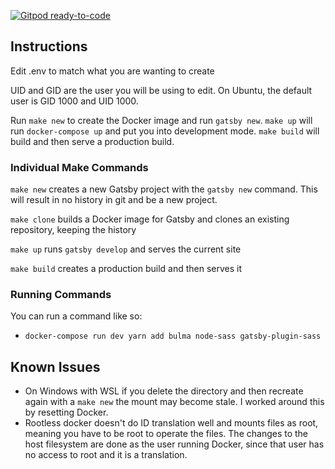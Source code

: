 [![Gitpod ready-to-code](https://img.shields.io/badge/Gitpod-ready--to--code-blue?logo=gitpod)](https://gitpod.io/#https://github.com/bryanmr/gatsby-docker-dev)

## Instructions
Edit .env to match what you are wanting to create

UID and GID are the user you will be using to edit. On Ubuntu, the default user is GID 1000 and UID 1000.

Run `make new` to create the Docker image and run `gatsby new`. `make up` will run `docker-compose up` and put you into development mode. `make build` will build and then serve a production build.

### Individual Make Commands
`make new` creates a new Gatsby project with the `gatsby new` command. This will result in no history in git and be a new project.

`make clone` builds a Docker image for Gatsby and clones an existing repository, keeping the history

`make up` runs `gatsby develop` and serves the current site

`make build` creates a production build and then serves it

### Running Commands
You can run a command like so:
* `docker-compose run dev yarn add bulma node-sass gatsby-plugin-sass`

## Known Issues
* On Windows with WSL if you delete the directory and then recreate again with a `make new` the mount may become stale. I worked around this by resetting Docker.
* Rootless docker doesn't do ID translation well and mounts files as root, meaning you have to be root to operate the files. The changes to the host filesystem are done as the user running Docker, since that user has no access to root and it is a translation.
